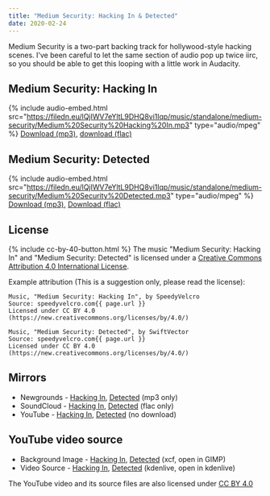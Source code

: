 ```yaml
---
title: "Medium Security: Hacking In & Detected"
date: 2020-02-24
---
```

Medium Security is a two-part backing track for hollywood-style hacking scenes. I’ve been careful to let the same section of audio pop up twice iirc, so you should be able to get this looping with a little work in Audacity.

## Medium Security: Hacking In
{% include audio-embed.html src="https://filedn.eu/lQjIWV7eYltL9DHQ8vi1lqp/music/standalone/medium-security/Medium%20Security%20Hacking%20In.mp3" type="audio/mpeg" %}
[Download (mp3)](https://filedn.eu/lQjIWV7eYltL9DHQ8vi1lqp/music/standalone/medium-security/Medium%20Security%20Hacking%20In.mp3),
[download (flac)](https://filedn.eu/lQjIWV7eYltL9DHQ8vi1lqp/music/standalone/medium-security/Medium%20Security%20Hacking%20In.flac)

## Medium Security: Detected
{% include audio-embed.html src="https://filedn.eu/lQjIWV7eYltL9DHQ8vi1lqp/music/standalone/medium-security/Medium%20Security%20Detected.mp3" type="audio/mpeg" %}
[Download (mp3)](https://filedn.eu/lQjIWV7eYltL9DHQ8vi1lqp/music/standalone/medium-security/Medium%20Security%20Detected.mp3),
[Download (flac)](https://filedn.eu/lQjIWV7eYltL9DHQ8vi1lqp/music/standalone/medium-security/Medium%20Security%20Detected.flac)

## License
{% include cc-by-40-button.html %}
The music "Medium Security: Hacking In" and "Medium Security: Detected" is licensed under a [Creative Commons Attribution 4.0 International License](http://creativecommons.org/licenses/by/4.0/).

Example attribution (This is a suggestion only, please read the license):
```
Music, "Medium Security: Hacking In", by SpeedyVelcro
Source: speedyvelcro.com{{ page.url }}
Licensed under CC BY 4.0 (https://new.creativecommons.org/licenses/by/4.0/)
```
```
Music, "Medium Security: Detected", by SwiftVector
Source: speedyvelcro.com{{ page.url }}
Licensed under CC BY 4.0 (https://new.creativecommons.org/licenses/by/4.0/)
```

## Mirrors
- Newgrounds - [Hacking In](https://www.newgrounds.com/audio/listen/914288), [Detected](https://www.newgrounds.com/audio/listen/914289) (mp3 only)
- SoundCloud - [Hacking In](https://soundcloud.com/swiftvector/medium-security-hacking-in), [Detected](https://soundcloud.com/swiftvector/medium-security-hacking-in) (flac only)
- YouTube - [Hacking In](https://www.youtube.com/watch?v=JURoatKh7Y4), [Detected](https://www.youtube.com/watch?v=57b-N_3frGU) (no download)

## YouTube video source
- Background Image - [Hacking In](https://filedn.eu/lQjIWV7eYltL9DHQ8vi1lqp/music/standalone/medium-security/medium-security-hacking-in-background.xcf), [Detected](https://filedn.eu/lQjIWV7eYltL9DHQ8vi1lqp/music/standalone/medium-security/medium-security-detected.xcf) (xcf, open in GIMP)
- Video Source - [Hacking In](https://filedn.eu/lQjIWV7eYltL9DHQ8vi1lqp/music/standalone/medium-security/medium-security-hacking-in-background.kdenlive), [Detected](https://filedn.eu/lQjIWV7eYltL9DHQ8vi1lqp/music/standalone/medium-security/medium-security-detected.kdenlive) (kdenlive, open in kdenlive)

The YouTube video and its source files are also licensed under
[CC BY 4.0](https://new.creativecommons.org/licenses/by/4.0/)

